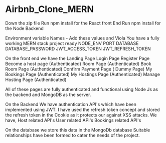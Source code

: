 # Airbnb_Clone_MERN

Down the zip file
Run npm install for the React front End
Run npm install for the Node Backend

Environment variable Names - Add these values and Viola You have a fully working MERN stack project ready
NODE_ENV 
PORT
DATABASE
DATABASE_PASSWORD 
JWT_ACCESS_TOKEN 
JWT_REFRESH_TOKEN 

On the front end we have the
Landing Page
Login Page 
Register Page
Become a host page (Authenticated)
Room Page (Authenticated)
Book Room Page (Authenticated)
Confirm Payment Page ( Dummy Page)
My Bookings Page (Authenticated)
My Hostings Page (Authenticated)
Manage Hosting Page (Authenticated)

All of these pages are fully authenticated and functional using Node Js as the backend and MongoDB as the server.

On the Backend
We have authentication API's which have been implemented using JWT.
I have used the refresh token concept and stored the refresh token in the Cookie as it protects our against XSS attacks.
We have,
Host related API's
User related API's
Bookings related API's

On the database we store this data in the MongoDb database
Suitable relationships have been formed to cater the needs of the project.



